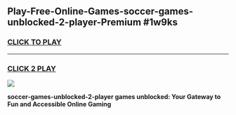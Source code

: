 
## Play-Free-Online-Games-soccer-games-unblocked-2-player-Premium #1w9ks
<h3>
<a href="https://premium.freeplayer.one?title=soccer-games-unblocked-2-player&ref=8M">CLICK TO PLAY</a></h3>
<hr>

<h3>
<a href="https://premium.freeplayer.one?title=soccer-games-unblocked-2-player&ref=8M">CLICK 2 PLAY</a>
  
</h3>

<a href="https://premium.freeplayer.one?title=soccer-games-unblocked-2-player&ref=8M"><img src="https://clearcache.store/games.png"></a>


**soccer-games-unblocked-2-player games unblocked: Your Gateway to Fun and Accessible Online Gaming**
